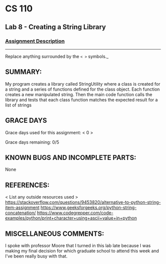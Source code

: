 # CS 110
## Lab 8 - Creating a String Library

### [Assignment Description](https://docs.google.com/document/d/1y_jvdf4tiNYyqNEkz-w9HXeigK8qQ45d-E4J1fvDBXk/edit?usp=sharing)

***

Replace anything surrounded by the `< >` symbols._

## SUMMARY:
My program creates a library called StringUtility where a class is created for a string and a series of functions defined for the class object. Each function creates a new manipulated string. Then the main code function calls the library and tests that each class function matches the expected result for a list of strings

## GRACE DAYS
Grace days used for this assignment: < 0 >

Grace days remaining: 0/5

## KNOWN BUGS AND INCOMPLETE PARTS:
None

## REFERENCES:
 < List any outside resources used >
https://stackoverflow.com/questions/9453820/alternative-to-python-string-item-assignment
https://www.geeksforgeeks.org/python-string-concatenation/
https://www.codegrepper.com/code-examples/python/print+character+using+ascii+value+in+python

## MISCELLANEOUS COMMENTS:
I spoke with professor Moore that I turned in this lab late because I was making my final decision for which graduate school to attend this week and I've been really busy with that.
